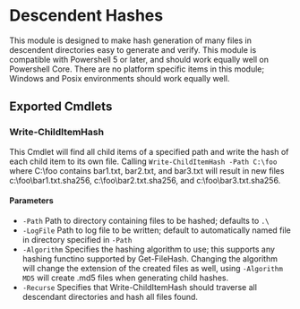 # Descendent Hashes
This module is designed to make hash generation of many files in descendent
directories easy to generate and verify.  This module is compatible with Powershell
5 or later, and should work equally well on Powershell Core.  There are no platform
specific items in this module; Windows and Posix environments should work equally
well.

## Exported Cmdlets
### Write-ChildItemHash
This Cmdlet will find all child items of a specified path and write the hash of
each child item to its own file. Calling `Write-ChildItemHash -Path C:\foo` where
C:\foo contains bar1.txt, bar2.txt, and bar3.txt will result in new files 
c:\foo\bar1.txt.sha256, c:\foo\bar2.txt.sha256, and c:\foo\bar3.txt.sha256.  
#### Parameters 
* `-Path` Path to directory containing files to be hashed; defaults to `.\`
* `-LogFile` Path to log file to be written; default to automatically named file
in directory specified in `-Path`
* `-Algorithm` Specifies the hashing algorithm to use; this supports any hashing
functino supported by Get-FileHash.  Changing the algorithm will change the
extension of the created files as well, using `-Algorithm MD5` will create .md5
files when generating child hashes.
* `-Recurse` Specifies that Write-ChildItemHash should traverse all descendant 
directories and hash all files found.
